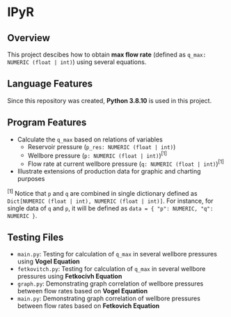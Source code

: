 # IPyR

## Overview
This project descibes how to obtain **max flow rate** (defined as `q_max: NUMERIC (float | int)`) using several equations.

## Language Features
Since this repository was created, **Python 3.8.10** is used in this project.

## Program Features
- Calculate the `q_max` based on relations of variables
    - Reservoir pressure (`p_res: NUMERIC (float | int)`)
    - Wellbore pressure (`p: NUMERIC (float | int)`)<sup>[1]</sup>
    - Flow rate at current wellbore pressure (`q: NUMERIC (float | int)`)<sup>[1]</sup>
- Illustrate extensions of production data for graphic and charting purposes
    
<sup>[1]</sup> Notice that `p` and `q` are combined in single dictionary defined as `Dict[NUMERIC (float | int), NUMERIC (float | int)]`. For instance, for single data of `q` and `p`, it will be defined as `data = { "p": NUMERIC, "q": NUMERIC }`.

## Testing Files
- `main.py`: Testing for calculation of `q_max` in several wellbore pressures using **Vogel Equation**
- `fetkovitch.py`: Testing for calculation of `q_max` in several wellbore pressures using **Fetkocivh Equation**
- `graph.py`: Demonstrating graph correlation of wellbore pressures between flow rates based on **Vogel Equation**
- `main.py`: Demonstrating graph correlation of wellbore pressures between flow rates based on  **Fetkovich Equation**